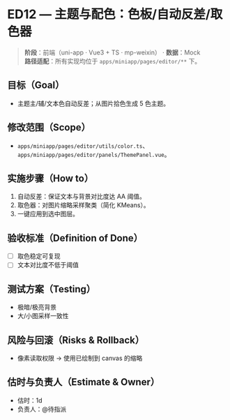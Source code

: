 # ED12 — 主题与配色：色板/自动反差/取色器

> **阶段**：前端（uni-app · Vue3 + TS · mp-weixin） · **数据**：Mock  
> **路径适配**：所有实现均位于 `apps/miniapp/pages/editor/**` 下。

## 目标（Goal）
- 主题主/辅/文本色自动反差；从图片拾色生成 5 色主题。

## 修改范围（Scope）
- `apps/miniapp/pages/editor/utils/color.ts`、`apps/miniapp/pages/editor/panels/ThemePanel.vue`。

## 实施步骤（How to）
1) 自动反差：保证文本与背景对比度达 AA 阈值。
2) 取色器：对图片缩略采样聚类（简化 KMeans）。
3) 一键应用到选中图层。

## 验收标准（Definition of Done）
- [ ] 取色稳定可复现
- [ ] 文本对比度不低于阈值

## 测试方案（Testing）
- 极暗/极亮背景
- 大/小图采样一致性

## 风险与回滚（Risks & Rollback）
- 像素读取权限 → 使用已绘制到 canvas 的缩略

## 估时与负责人（Estimate & Owner）
- 估时：1d
- 负责人：@待指派
